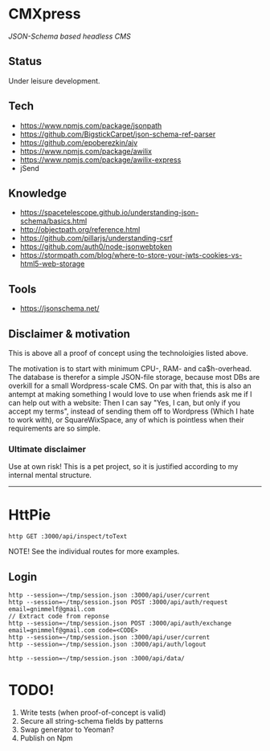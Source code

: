 # CMXpress

_JSON-Schema based headless CMS_

## Status

Under leisure development.

## Tech

- https://www.npmjs.com/package/jsonpath
- https://github.com/BigstickCarpet/json-schema-ref-parser
- https://github.com/epoberezkin/ajv
- https://www.npmjs.com/package/awilix
- https://www.npmjs.com/package/awilix-express
- jSend

## Knowledge

- https://spacetelescope.github.io/understanding-json-schema/basics.html
- http://objectpath.org/reference.html
- https://github.com/pillarjs/understanding-csrf
- https://github.com/auth0/node-jsonwebtoken
- https://stormpath.com/blog/where-to-store-your-jwts-cookies-vs-html5-web-storage

## Tools

- https://jsonschema.net/

## Disclaimer & motivation

This is above all a proof of concept using the technoloigies listed above.

The motivation is to start with minimum CPU-, RAM- and ca\$h-overhead. The database is therefor a simple JSON-file storage, because most DBs are overkill for a small Wordpress-scale CMS. On par with that, this is also an antempt at making something I would love to use when friends ask me if I can help out with a website: Then I can say "Yes, I can, but only if you accept my terms", instead of sending them off to Wordpress (Which I hate to work with), or SquareWixSpace, any of which is pointless when their requirements are so simple.

### Ultimate disclaimer

Use at own risk! This is a pet project, so it is justified according to my internal mental structure.

---

# HttPie

```
http GET :3000/api/inspect/toText
```

NOTE! See the individual routes for more examples.

## Login

```
http --session=~/tmp/session.json :3000/api/user/current
http --session=~/tmp/session.json POST :3000/api/auth/request email=gnimmelf@gmail.com
// Extract code from reponse
http --session=~/tmp/session.json POST :3000/api/auth/exchange email=gnimmelf@gmail.com code=<CODE>
http --session=~/tmp/session.json :3000/api/user/current
http --session=~/tmp/session.json :3000/api/auth/logout

http --session=~/tmp/session.json :3000/api/data/
```

# TODO!

1. Write tests (when proof-of-concept is valid)
2. Secure all string-schema fields by patterns
3. Swap generator to Yeoman?
4. Publish on Npm
